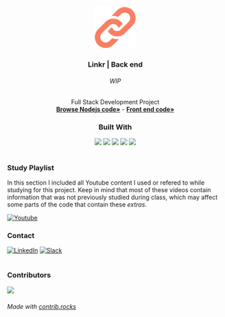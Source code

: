 <div id="top"></div>
<!-- PROJECT LOGO -->
<br />
<div align="center">
  <a href="https://github.com/NivaldoFarias/linkr-backend#readme">
    <img src="https://github.com/NivaldoFarias/linkr-frontend/blob/main/src/assets/logo.png" alt="Linkr logo" width="100">
  </a>

<h3 align="center">Linkr | Back end</h3>
  <h6 align="center">WIP</h6>
  <p align="center">
    Full Stack Development Project
    <br />
    <a href="https://github.com/NivaldoFarias/linkr-backend/tree/main/src"><strong>Browse Nodejs code»</strong></a>
    -
    <a href="https://github.com/NivaldoFarias/linkr-frontend#readme"><strong>Front end code»</strong></a>
</div>

<div align="center">
  <h3 align="center">Built With</h3>

  <img src="https://img.shields.io/badge/Heroku-430098?style=for-the-badge&logo=heroku&logoColor=white" height="30px"/>
  <img src="https://img.shields.io/badge/PostgreSQL-316192?style=for-the-badge&logo=postgresql&logoColor=white" height="30px"/>
  <img src="https://img.shields.io/badge/Node.js-43853D?style=for-the-badge&logo=node.js&logoColor=white" height="30px"/>  
  <img src="https://img.shields.io/badge/Express.js-404D59?style=for-the-badge&logo=express.js&logoColor=white" height="30px"/>
  <img src="https://img.shields.io/badge/JWT-323330?style=for-the-badge&logo=json-web-tokens&logoColor=pink" height="30px"/>
  
</div>

<!-- Study Playlist -->

#

### Study Playlist

In this section I included all Youtube content I used or refered to while studying for this project. Keep in mind that most of these videos contain information that was not previously studied during class, which may affect some parts of the code that contain these _extras_.

<a href="https://youtube.com/playlist?list=PLoZj33I2-ANTWqU331l3ZGlZV8I7rr5ZN">![Youtube](https://img.shields.io/badge/YouTube-FF0000?style=for-the-badge&logo=youtube&logoColor=white)</a>

<!-- CONTACT -->

### Contact

[![LinkedIn][linkedin-shield]][linkedin-url]
[![Slack][slack-shield]][slack-url]

#

### Contributors

<a href="https://github.com/NivaldoFarias/linkr-frontend/graphs/contributors">
  <img src="https://contrib.rocks/image?repo=NivaldoFarias/linkr-frontend" />
</a>

###### Made with [contrib.rocks](https://contrib.rocks)

<!-- MARKDOWN LINKS & IMAGES -->

[linkedin-shield]: https://img.shields.io/badge/-LinkedIn-black.svg?style=for-the-badge&logo=linkedin&colorB=blue
[linkedin-url]: https://www.linkedin.com/in/nivaldofarias/
[slack-shield]: https://img.shields.io/badge/Slack-4A154B?style=for-the-badge&logo=slack&logoColor=white
[slack-url]: https://driventurmas.slack.com/team/U02T6V2D8D8/
